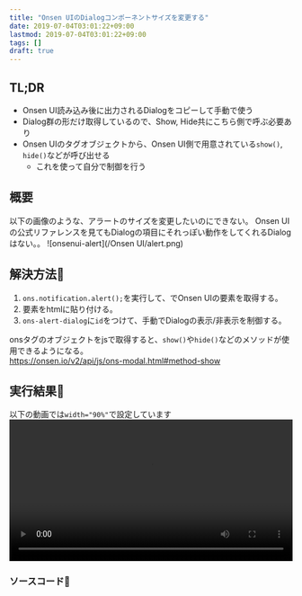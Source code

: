 ```yaml
---
title: "Onsen UIのDialogコンポーネントサイズを変更する"
date: 2019-07-04T03:01:22+09:00
lastmod: 2019-07-04T03:01:22+09:00
tags: []
draft: true
---
```

## TL;DR
- Onsen UI読み込み後に出力されるDialogをコピーして手動で使う
- Dialog群の形だけ取得しているので、Show, Hide共にこちら側で呼ぶ必要あり
- Onsen UIのタグオブジェクトから、Onsen UI側で用意されている`show()`, `hide()`などが呼び出せる
    - これを使って自分で制御を行う

## 概要
以下の画像のような、アラートのサイズを変更したいのにできない。
Onsen UIの公式リファレンスを見てもDialogの項目にそれっぽい動作をしてくれるDialogはない。。
![onsenui-alert](/Onsen UI/alert.png)

## 解決方法🤗
1. `ons.notification.alert();`を実行して、でOnsen UIの要素を取得する。
2. 要素をhtmlに貼り付ける。
3. `ons-alert-dialog`に`id`をつけて、手動でDialogの表示/非表示を制御する。

onsタグのオブジェクトをjsで取得すると、`show()`や`hide()`などのメソッドが使用できるようになる。  
https://onsen.io/v2/api/js/ons-modal.html#method-show

## 実行結果🎥
以下の動画では`width="90%"`で設定しています
<video style="width:100%;" autoplay controls loop>
　　<source src="/Onsen UI/alertDialog.webm" />
</video>

### ソースコード📓
<script src="https://gist.github.com/AmatsukiUrato/e7c0e76959c13aa28c779f60a4de71e2.js"></script>